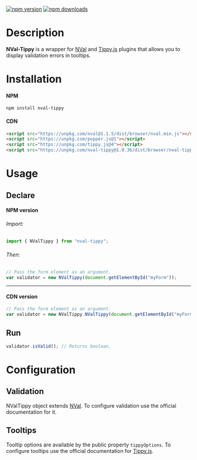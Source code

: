 [![npm version](https://img.shields.io/npm/v/nval-tippy.svg?style=flat-square)](https://www.npmjs.com/package/nval-tippy)
[![npm downloads](https://img.shields.io/npm/dm/nval-tippy.svg?style=flat-square)](https://www.npmjs.com/package/nval-tippy)

# Description
**NVal-Tippy** is a wrapper for [NVal](https://github.com/NickMaev/NVal) and [Tippy.js](https://github.com/atomiks/tippyjs) plugins that allows you to display validation errors in tooltips.

# Installation
#### NPM
```console
npm install nval-tippy
```
#### CDN
```html
<script src="https://unpkg.com/nval@1.1.5/dist/browser/nval.min.js"></script>
<script src="https://unpkg.com/popper.js@1"></script>
<script src="https://unpkg.com/tippy.js@4"></script>
<script src="https://unpkg.com/nval-tippy@1.0.36/dist/browser/nval-tippy.min.js"></script>
```

# Usage

## Declare

#### NPM version
###### Import:
```typescript
import { NValTippy } from "nval-tippy";
```
###### Then:
```typescript
// Pass the form element as an argument.
var validator = new NValTippy(document.getElementById("myForm"));
```

---------------

#### CDN version
```javascript
// Pass the form element as an argument.
var validator = new NValTippy.NValTippy(document.getElementById("myForm"));
```

## Run
```typescript
validator.isValid(); // Returns boolean.
```

# Configuration
## Validation
NValTippy object extends [NVal](https://github.com/NickMaev/NVal). To configure validation use the official documentation for it.
## Tooltips
Tooltip options are available by the public property `tippyOptions`.
To configure tooltips use the official documentation for [Tippy.js](https://github.com/atomiks/tippyjs).